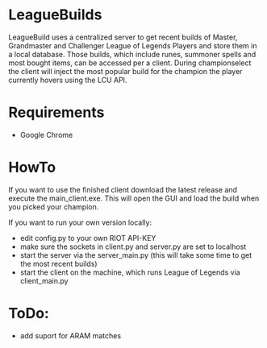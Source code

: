 # LeagueBuilds

LeagueBuild uses a centralized server to get recent builds of Master, Grandmaster and Challenger League of Legends Players and store them in a local database. Those builds, which include runes, summoner spells and most bought items, can be accessed per a client. During championselect the client will inject the most popular build for the champion the player currently hovers using the LCU API.

# Requirements

* Google Chrome

# HowTo

If you want to use the finished client download the latest release and execute the main_client.exe. This will open the GUI and load the build when you picked your champion.

If you want to run your own version locally:
* edit config.py to your own RIOT API-KEY
* make sure the sockets in client.py and server.py are set to localhost
* start the server via the server_main.py (this will take some time to get the most recent builds)
* start the client on the machine, which runs League of Legends via client_main.py

# ToDo:
- add suport for ARAM matches
